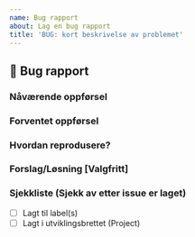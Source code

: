 ```yaml
---
name: Bug rapport
about: Lag en bug rapport
title: 'BUG: kort beskrivelse av problemet'
---
```


## 🐛 Bug rapport

### Nåværende oppførsel

### Forventet oppførsel

### Hvordan reprodusere?

### Forslag/Løsning [Valgfritt]

### Sjekkliste (Sjekk av etter issue er laget)

- [ ] Lagt til label(s)
- [ ] Lagt i utviklingsbrettet (Project)

